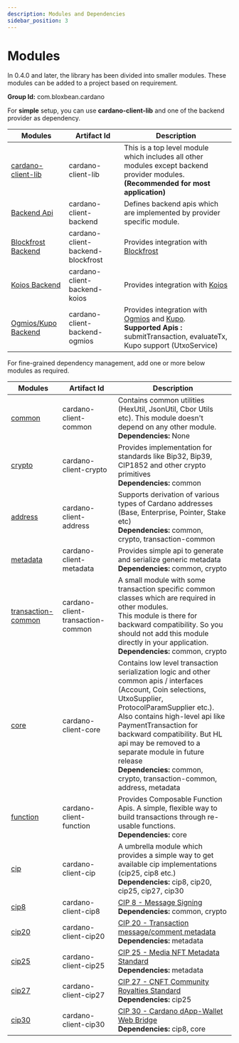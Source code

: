 ```yaml
---
description: Modules and Dependencies
sidebar_position: 3
---
```


# Modules

In 0.4.0 and later, the library has been divided into smaller modules. These modules can be added to a project based on requirement.

**Group Id:** com.bloxbean.cardano

For **simple** setup, you can use **cardano-client-lib** and one of the backend provider as dependency.

| Modules                                                                           | Artifact Id                       | Description                                                                                                                                                                                    |
|-----------------------------------------------------------------------------------|-----------------------------------|------------------------------------------------------------------------------------------------------------------------------------------------------------------------------------------------|
| [cardano-client-lib](https://github.com/bloxbean/cardano-client-lib/tree/master/)                                                            | cardano-client-lib                | This is a top level module which includes all other modules except backend provider modules.<br/> **(Recommended for most application)**                                                       | 
| [Backend Api](https://github.com/bloxbean/cardano-client-lib/tree/master/backend) | cardano-client-backend            | Defines backend apis which are implemented by provider specific module.                                                                                                                        |
| [Blockfrost Backend](https://github.com/bloxbean/cardano-client-lib/tree/master/backend-modules/blockfrost)                                  | cardano-client-backend-blockfrost | Provides integration with [Blockfrost](https://blockfrost.io/)                                                                                                                                 |  
| [Koios Backend](https://github.com/bloxbean/cardano-client-lib/tree/master/backend-modules/koios)                                            | cardano-client-backend-koios      | Provides integration with [Koios](https://www.koios.rest/)                                                                                                                                     |  
| [Ogmios/Kupo Backend](https://github.com/bloxbean/cardano-client-lib/tree/master/backend-modules/ogmios)                                     | cardano-client-backend-ogmios     | Provides integration with [Ogmios](https://ogmios.dev/) and [Kupo](https://cardanosolutions.github.io/kupo/). <br/> **Supported Apis :** submitTransaction, evaluateTx, Kupo support (UtxoService) |  


For fine-grained dependency management, add one or more below modules as required.

| Modules                                  | Artifact Id                  | Description                                                                                                                                                                                                                                                                                                                                                                                    |
|------------------------------------------|------------------------------|------------------------------------------------------------------------------------------------------------------------------------------------------------------------------------------------------------------------------------------------------------------------------------------------------------------------------------------------------------------------------------------------|
| [common](https://github.com/bloxbean/cardano-client-lib/tree/master/common)                         | cardano-client-common        | Contains common utilities (HexUtil, JsonUtil, Cbor Utils etc). This module doesn't depend on any other module. <br/>  **Dependencies:** None                                                                                                                                                                                                                                                   | 
| [crypto](https://github.com/bloxbean/cardano-client-lib/tree/master/crypto)                         | cardano-client-crypto        | Provides implementation for standards like Bip32, Bip39, CIP1852 and other crypto primitives <br/> **Dependencies:** common                                                                                                                                                                                                                                                                     |
| [address](https://github.com/bloxbean/cardano-client-lib/tree/master/address)                       | cardano-client-address       | Supports derivation of various types of Cardano addresses (Base, Enterprise, Pointer, Stake etc) <br/> **Dependencies:** common, crypto, transaction-common                                                                                                                                                                                                                                     |
| [metadata](https://github.com/bloxbean/cardano-client-lib/tree/master/metadata)                     | cardano-client-metadata      | Provides simple api to generate and serialize generic metadata <br/> **Dependencies:** common, crypto                                                                                                                                                                                                                                                                                          |
| [transaction-common](https://github.com/bloxbean/cardano-client-lib/tree/master/transaction-common) | cardano-client-transaction-common | A small module with some transaction specific common classes which are required in other modules. <br/> This module is there for backward compatibility. So you should not add this module directly in your application. <br/> **Dependencies:** common, crypto                                                                                                                                | 
| [core](https://github.com/bloxbean/cardano-client-lib/tree/master/core)                             | cardano-client-core          | Contains low level transaction serialization logic and other common apis / interfaces (Account, Coin selections, UtxoSupplier, ProtocolParamSupplier etc.). <br/> Also contains high-level api like PaymentTransaction for backward compatibility. But HL api may be removed to a separate module in future release<br/> **Dependencies:** common, crypto, transaction-common, address, metadata |
| [function](https://github.com/bloxbean/cardano-client-lib/tree/master/function)                     | cardano-client-function      | Provides Composable Function Apis. A simple, flexible way to build transactions through re-usable functions. <br/> **Dependencies:** core                                                                                                                                                                                                                                                       |
| [cip](https://github.com/bloxbean/cardano-client-lib/tree/master/cip)                               | cardano-client-cip           | A umbrella module which provides a simple way to get available cip implementations (cip25, cip8 etc.) <br/> **Dependencies:** cip8, cip20, cip25, cip27, cip30                                                                                                                                                                                                                                  |
| [cip8](https://github.com/bloxbean/cardano-client-lib/tree/master/cip/cip8)                         | cardano-client-cip8          | [CIP 8 - Message Signing](https://cips.cardano.org/cips/cip8/) <br/> **Dependencies:** common, crypto                                                                                                                                                                                                                                                                                           |
| [cip20](https://github.com/bloxbean/cardano-client-lib/tree/master/cip/cip20)                       | cardano-client-cip20         | [CIP 20 - Transaction message/comment metadata](https://cips.cardano.org/cips/cip20/) <br/> **Dependencies:** metadata                                                                                                                                                                                                                                                                          |
| [cip25](https://github.com/bloxbean/cardano-client-lib/tree/master/cip/cip25)                       | cardano-client-cip25 | [CIP 25 - Media NFT Metadata Standard](https://cips.cardano.org/cips/cip25/) <br/> **Dependencies:** metadata                                                                                                                                                                                                                                                                                   |
| [cip27](https://github.com/bloxbean/cardano-client-lib/tree/master/cip/cip27)                       | cardano-client-cip27 | [CIP 27 - CNFT Community Royalties Standard](https://cips.cardano.org/cips/cip27/) <br/> **Dependencies:** cip25                                                                                                                                                                                                                                                                                |
| [cip30](https://github.com/bloxbean/cardano-client-lib/tree/master/cip/cip30)                       | cardano-client-cip30 | [CIP 30 - Cardano dApp-Wallet Web Bridge](https://cips.cardano.org/cips/cip30/) <br/> **Dependencies:** cip8, core                                                                                                                                                                                                                                                                              |

